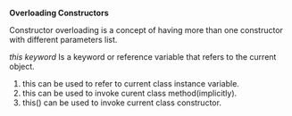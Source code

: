 **Overloading Constructors**

Constructor overloading is a concept of having more than one constructor with different parameters list.

*this keyword*
Is a keyword or reference variable that refers to the current object.

1. this can be used to refer to current class instance variable.
2. this can be used to invoke curent class method(implicitly).
3. this() can be used to invoke current class constructor.